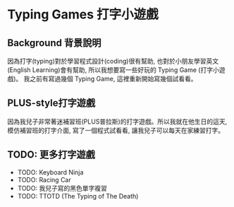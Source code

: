Typing Games 打字小遊戲
======================

Background 背景說明
-----------------

因為打字(typing)對於學習程式設計(coding)很有幫助, 也對於小朋友學習英文(English Learning)會有幫助, 所以我想要寫一些好玩的 Typing Game (打字小遊戲)。
我之前有寫過幾個 Typing Game, 這裡重新開始寫幾個試看看。

PLUS-style打字遊戲
-----------------
因為我兒子非常著迷補習班(PLUS普拉斯)的打字遊戲。所以我就在他生日的這天, 模仿補習班的打字介面, 寫了一個程式試看看, 讓我兒子可以每天在家練習打字。


TODO: 更多打字遊戲
-----------------
- TODO: Keyboard Ninja
- TODO: Racing Car
- TODO: 我兒子寫的黑色單字複習
- TODO: TTOTD (The Typing of The Death)
